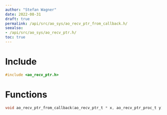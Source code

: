 ```yaml
---
author: "Stefan Wagner"
date: 2022-08-31
draft: true
permalink: /api/src/ao_sys/ao_recv_ptr_from_callback.h/
seealso:
- /api/src/ao_sys/ao_recv_ptr.h/
toc: true
---
```


# Include

```c
#include <ao_recv_ptr.h>
```

# Functions

```c
void ao_recv_ptr_from_callback(ao_recv_ptr_t * x, ao_recv_ptr_proc_t y);
```
